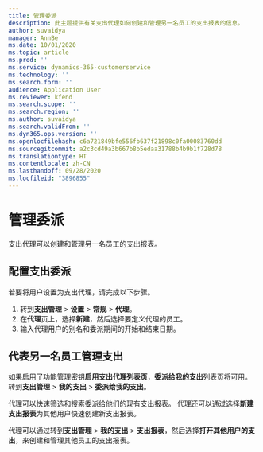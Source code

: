 ```yaml
---
title: 管理委派
description: 此主题提供有关支出代理如何创建和管理另一名员工的支出报表的信息。
author: suvaidya
manager: AnnBe
ms.date: 10/01/2020
ms.topic: article
ms.prod: ''
ms.service: dynamics-365-customerservice
ms.technology: ''
ms.search.form: ''
audience: Application User
ms.reviewer: kfend
ms.search.scope: ''
ms.search.region: ''
ms.author: suvaidya
ms.search.validFrom: ''
ms.dyn365.ops.version: ''
ms.openlocfilehash: c6a721849bfe556fb637f21898c0fa00083760dd
ms.sourcegitcommit: a2c3cd49a3b667b8b5edaa31788b4b9b1f728d78
ms.translationtype: HT
ms.contentlocale: zh-CN
ms.lasthandoff: 09/28/2020
ms.locfileid: "3896855"
---
```

# <a name="manage-delegation"></a>管理委派
支出代理可以创建和管理另一名员工的支出报表。

## <a name="configuring-expense-delegation"></a>配置支出委派

若要将用户设置为支出代理，请完成以下步骤。 
1. 转到**支出管理** > **设置** > **常规** > **代理**。 
2. 在**代理**页上，选择**新建**，然后选择要定义代理的员工。 
3. 输入代理用户的别名和委派期间的开始和结束日期。

## <a name="manage-expenses-on-behalf-of-another-employee"></a>代表另一名员工管理支出

如果启用了功能管理密钥**启用支出代理列表页**，**委派给我的支出**列表页将可用。 转到**支出管理** > **我的支出** > **委派给我的支出**。

代理可以快速筛选和搜索委派给他们的现有支出报表。 代理还可以通过选择**新建支出报表**为其他用户快速创建新支出报表。

代理可以通过转到**支出管理** > **我的支出** > **支出报表**，然后选择**打开其他用户的支出**，来创建和管理其他员工的支出报表。
